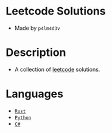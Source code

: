 # Leetcode Solutions

- Made by `p4lm4d3v`

# Description

- A collection of [leetcode](https://leetcode.com/) solutions.

# Languages

- [`Rust`](https://www.rust-lang.org/)
- [`Python`](https://www.python.org/)
- [`C#`](https://learn.microsoft.com/en-us/dotnet/csharp/)
